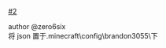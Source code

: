 [#2](https://github.com/mcstaralliance/ZenScript/issues/2#issue-623166603)


author @zero6six  
将 json 置于.minecraft\config\brandon3055\下
